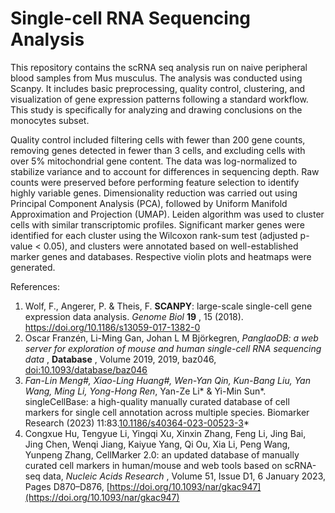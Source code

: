 # Single-cell RNA Sequencing Analysis

This repository contains the scRNA seq analysis run on naive peripheral blood samples from Mus musculus. The analysis was conducted using Scanpy. It includes basic preprocessing, quality control, clustering, and visualization of gene expression patterns following a standard workflow. This study is specifically for analyzing and drawing conclusions on the monocytes subset.

Quality control included filtering cells with fewer than 200 gene counts, removing genes detected in fewer than 3 cells, and excluding cells with over 5% mitochondrial gene content. The data was log-normalized to stabilize variance and to account for differences in sequencing depth. Raw counts were preserved before performing feature selection to identify highly variable genes. Dimensionality reduction was carried out using Principal Component Analysis (PCA), followed by Uniform Manifold Approximation and Projection (UMAP). Leiden algorithm was used to cluster cells with similar transcriptomic profiles. Significant marker genes were identified for each cluster using the Wilcoxon rank-sum test (adjusted p-value < 0.05), and clusters were annotated based on well-established marker genes and databases. Respective violin plots and heatmaps were generated.

References:

1. Wolf, F., Angerer, P. & Theis, F. **SCANPY**: large-scale single-cell gene expression data analysis. *Genome Biol*  **19** , 15 (2018). https://doi.org/10.1186/s13059-017-1382-0 
2. Oscar Franzén, Li-Ming Gan, Johan L M Björkegren,  *PanglaoDB: a web server for exploration of mouse and human single-cell RNA sequencing data* ,  **Database** , Volume 2019, 2019, baz046, [doi:10.1093/database/baz046](https://academic.oup.com/database/article/doi/10.1093/database/baz046/5427041)
3. *Fan-Lin Meng#, Xiao-Ling Huang#, Wen-Yan Qin, Kun-Bang Liu, Yan Wang, Ming Li, Yong-Hong Ren*, Yan-Ze Li* & Yi-Min Sun*. singleCellBase: a high-quality manually curated database of cell markers for single cell annotation across multiple species. Biomarker Research (2023) 11:83.[10.1186/s40364-023-00523-3](https://biomarkerres.biomedcentral.com/articles/10.1186/s40364-023-00523-3)*
4. Congxue Hu, Tengyue Li, Yingqi Xu, Xinxin Zhang, Feng Li, Jing Bai, Jing Chen, Wenqi Jiang, Kaiyue Yang, Qi Ou, Xia Li, Peng Wang, Yunpeng Zhang, CellMarker 2.0: an updated database of manually curated cell markers in human/mouse and web tools based on scRNA-seq data,  *Nucleic Acids Research* , Volume 51, Issue D1, 6 January 2023, Pages D870–D876, [https://doi.org/10.1093/nar/gkac947](https://doi.org/10.1093/nar/gkac947)

